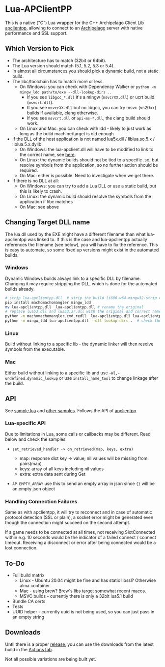 # Lua-APClientPP

This is a native ("C") Lua wrapper for the C++ Archipelago Client Lib
[apclientpp](https://github.com/black-sliver/apclientpp),
allowing to connect to an [Archipelago](https://archipelago.gg/) server with native performance and SSL support.


## Which Version to Pick

* The architecture has to match (32bit or 64bit).
* The Lua version should match (5.1, 5.2, 5.3 or 5.4).
* In almost all circumstances you should pick a dynamic build, not a static build.
* The libc/toolchain has to match more or less.
  * On Windows: you can check with Dependency Walker or `python -m mingw_ldd path/to/exe --dll-lookup-dirs .`.
    * If you see `libgcc_*.dll` it's a mingw (`msvcrXX.dll`) or ucrt build (`msvcrt.dll`).
    * If you see `msvcrXX.dll` but no libgcc, you can try msvc (vs20xx) builds if available, clang otherwise.
    * If you see `msvcrt.dll` or `api-ms-*.dll`, the clang build should work.
  * On Linux and Mac: you can check with ldd - likely to just work as long as the build machine/target is old enough
* If the DLL of the host application is not named lua5x.dll / liblua.so.5.x / liblua.5.x.dylib:
  * On Windows: the lua-apclient.dll will have to be modified to link to the correct name,
    see [here](#changing-target-dll-name).
  * On Linux: the dynamic builds should not be tied to a specific .so, but resolve symbols from the application,
    so no further action should be required.
  * On Mac: either is possible. Need to investigate when we get there.
* If there is no DLL at all:
  * On Windows: you can try to add a Lua DLL or use a static build, but this is likely to crash.
  * On Linux: the dynamic build should resolve the symbols from the application if libc matches
  * On Mac: see above


## Changing Target DLL name

The lua.dll used by the EXE might have a different filename than what lua-apclientpp was linked to.
If this is the case and lua-apclientpp actually references the filename (see below), you will have to fix the reference.
This is easy to automate, so some fixed up versions might exist in the automated builds.

### Windows

Dynamic Windows builds always link to a specific DLL by filename.
Changing it may require stripping the DLL, which is done for the automated builds already.

```bash
# strip lua-apclientpp.dll  # strip the build (i686-w64-mingw32-strip or whatever)
pip install machomachomangler mingw_ldd
mv lua-apclientpp.dll _lua-apclientpp.dll # rename the original
# replace lua53.dll and lua53.3r.dll with the original and correct names below
python -m machomachomangler.cmd.redll _lua-apclientpp.dll lua-apclientpp.dll lua53.dll Lua5.3.3r.dll
python -m mingw_ldd lua-apclientpp.dll --dll-lookup-dirs .  # check the result, or use Dependency Walker
```

### Linux

Build without linking to a specific lib - the dynamic linker will then resolve symbols from the executable.

### Mac

Either build without linking to a specific lib and use `-Wl,-undefined,dynamic_lookup`
or use `install_name_tool` to change linkage after the build.


## API

See [sample.lua](https://github.com/black-sliver/lua-apclientpp/blob/main/samples/sample.lua)
and [other samples](https://github.com/black-sliver/lua-apclientpp/tree/main/samples).
Follows the API of [apclientpp](https://github.com/black-sliver/apclientpp).

### Lua-specific API

Due to limitations in Lua, some calls or callbacks may be different. Read below and check the samples.

* `set_retrieved_handler -> on_retrieved(map, keys, extra)`
  * map: response dict key -> value; nil values will be missing from pairs(map)
  * keys: array of all keys including nil values
  * extra: extra data sent during Get

* `AP.EMPTY_ARRAY` use this to send an empty array in json since `{}` will be an empty json object

### Handling Connection Failures

Same as with apclientpp, it will try to reconnect and in case of automatic protocol detection (SSL or plain), a socket
error might be generated even though the connection might succeed on the second attempt.

If a game needs to be connected at all times, not receiving SlotConnected within e.g. 10 seconds would be the indicator
of a failed connect / connect timeout. Receiving a disconnect or error after being connected would be a lost connection.

## To-Do

* Full build matrix
  * Linux - Ubuntu 20.04 might be fine and has static libssl? Otherwise alma container.
  * Mac - using brew? Brew's libs target somewhat recent macos.
  * MSVC builds - currently there is only a 32bit lua5.1 build
* Bundle CA certs
* Tests
* UUID helper - currently uuid is not being used, so you can just pass in an empty string


## Downloads

Until there is a proper
[release](https://github.com/black-sliver/lua-apclientpp/releases),
you can use the downloads from the latest build in the
[Actions tab](https://github.com/black-sliver/lua-apclientpp/actions).

Not all possible variations are being built yet.
